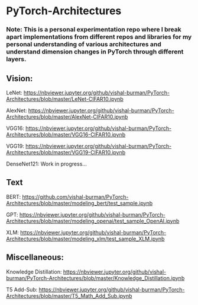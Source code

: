 # PyTorch-Architectures

### Note: This is a personal experimentation repo where I break apart implementations from different repos and libraries for my personal understanding of various architectures and understand dimension changes in PyTorch through different layers.

## Vision:

LeNet: https://nbviewer.jupyter.org/github/vishal-burman/PyTorch-Architectures/blob/master/LeNet-CIFAR10.ipynb

AlexNet: https://nbviewer.jupyter.org/github/vishal-burman/PyTorch-Architectures/blob/master/AlexNet-CIFAR10.ipynb

VGG16: https://nbviewer.jupyter.org/github/vishal-burman/PyTorch-Architectures/blob/master/VGG16-CIFAR10.ipynb

VGG19: https://nbviewer.jupyter.org/github/vishal-burman/PyTorch-Architectures/blob/master/VGG19-CIFAR10.ipynb

DenseNet121: Work in progress...



## Text

BERT: https://github.com/vishal-burman/PyTorch-Architectures/blob/master/modeling_bert/test_sample.ipynb

GPT: https://nbviewer.jupyter.org/github/vishal-burman/PyTorch-Architectures/blob/master/modeling_openai/test_sample_OpenAI.ipynb

XLM: https://nbviewer.jupyter.org/github/vishal-burman/PyTorch-Architectures/blob/master/modeling_xlm/test_sample_XLM.ipynb

## Miscellaneous:

Knowledge Distillation: https://nbviewer.jupyter.org/github/vishal-burman/PyTorch-Architectures/blob/master/Knowledge_Distillation.ipynb

T5 Add-Sub: https://nbviewer.jupyter.org/github/vishal-burman/PyTorch-Architectures/blob/master/T5_Math_Add_Sub.ipynb 
